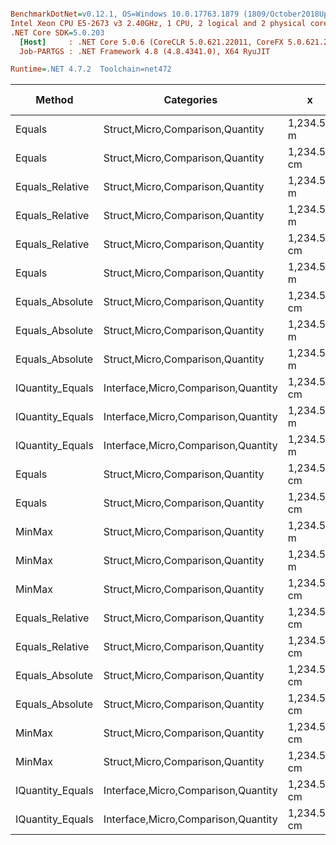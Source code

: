 ``` ini

BenchmarkDotNet=v0.12.1, OS=Windows 10.0.17763.1879 (1809/October2018Update/Redstone5)
Intel Xeon CPU E5-2673 v3 2.40GHz, 1 CPU, 2 logical and 2 physical cores
.NET Core SDK=5.0.203
  [Host]     : .NET Core 5.0.6 (CoreCLR 5.0.621.22011, CoreFX 5.0.621.22011), X64 RyuJIT
  Job-PARTGS : .NET Framework 4.8 (4.8.4341.0), X64 RyuJIT

Runtime=.NET 4.7.2  Toolchain=net472  

```
|           Method |                          Categories |           x |           y |     Mean |    Error |   StdDev |   StdErr |      Min |      Max |   Median |  Gen 0 | Gen 1 | Gen 2 | Allocated |
|----------------- |------------------------------------ |------------ |------------ |---------:|---------:|---------:|---------:|---------:|---------:|---------:|-------:|------:|------:|----------:|
|           Equals |    Struct,Micro,Comparison,Quantity |  1,234.56 m |  1,234.56 m | 10.80 ns | 0.238 ns | 0.378 ns | 0.066 ns | 10.17 ns | 11.48 ns | 10.72 ns |      - |     - |     - |         - |
|           Equals |    Struct,Micro,Comparison,Quantity | 1,234.56 cm | 1,234.56 cm | 11.12 ns | 0.244 ns | 0.271 ns | 0.062 ns | 10.66 ns | 11.58 ns | 11.14 ns |      - |     - |     - |         - |
|  Equals_Relative |    Struct,Micro,Comparison,Quantity |  1,234.56 m |         0 m | 12.12 ns | 0.257 ns | 0.240 ns | 0.062 ns | 11.71 ns | 12.61 ns | 12.11 ns |      - |     - |     - |         - |
|  Equals_Relative |    Struct,Micro,Comparison,Quantity |  1,234.56 m |  1,234.56 m | 12.16 ns | 0.253 ns | 0.249 ns | 0.062 ns | 11.79 ns | 12.64 ns | 12.07 ns |      - |     - |     - |         - |
|  Equals_Relative |    Struct,Micro,Comparison,Quantity | 1,234.56 cm | 1,234.56 cm | 12.27 ns | 0.254 ns | 0.272 ns | 0.064 ns | 11.80 ns | 12.68 ns | 12.36 ns |      - |     - |     - |         - |
|           Equals |    Struct,Micro,Comparison,Quantity |  1,234.56 m |         0 m | 12.85 ns | 0.265 ns | 0.260 ns | 0.065 ns | 12.46 ns | 13.47 ns | 12.81 ns |      - |     - |     - |         - |
|  Equals_Absolute |    Struct,Micro,Comparison,Quantity | 1,234.56 cm | 1,234.56 cm | 13.56 ns | 0.280 ns | 0.288 ns | 0.070 ns | 13.20 ns | 14.08 ns | 13.54 ns |      - |     - |     - |         - |
|  Equals_Absolute |    Struct,Micro,Comparison,Quantity |  1,234.56 m |  1,234.56 m | 13.83 ns | 0.299 ns | 0.456 ns | 0.082 ns | 13.03 ns | 15.03 ns | 13.79 ns |      - |     - |     - |         - |
|  Equals_Absolute |    Struct,Micro,Comparison,Quantity |  1,234.56 m |         0 m | 13.95 ns | 0.293 ns | 0.301 ns | 0.073 ns | 13.52 ns | 14.48 ns | 13.95 ns |      - |     - |     - |         - |
| IQuantity_Equals | Interface,Micro,Comparison,Quantity | 1,234.56 cm | 1,234.56 cm | 16.95 ns | 0.359 ns | 0.336 ns | 0.087 ns | 16.37 ns | 17.56 ns | 16.91 ns |      - |     - |     - |         - |
| IQuantity_Equals | Interface,Micro,Comparison,Quantity |  1,234.56 m |  1,234.56 m | 17.25 ns | 0.365 ns | 0.511 ns | 0.098 ns | 16.49 ns | 18.23 ns | 17.13 ns |      - |     - |     - |         - |
| IQuantity_Equals | Interface,Micro,Comparison,Quantity |  1,234.56 m |         0 m | 18.99 ns | 0.397 ns | 0.425 ns | 0.100 ns | 18.17 ns | 19.84 ns | 18.94 ns |      - |     - |     - |         - |
|           Equals |    Struct,Micro,Comparison,Quantity | 1,234.56 cm |        0 km | 19.21 ns | 0.406 ns | 0.380 ns | 0.098 ns | 18.62 ns | 19.70 ns | 19.28 ns |      - |     - |     - |         - |
|           Equals |    Struct,Micro,Comparison,Quantity | 1,234.56 cm |         0 m | 19.26 ns | 0.410 ns | 0.625 ns | 0.112 ns | 18.15 ns | 20.56 ns | 19.24 ns |      - |     - |     - |         - |
|           MinMax |    Struct,Micro,Comparison,Quantity |  1,234.56 m |         0 m | 19.29 ns | 0.382 ns | 0.409 ns | 0.096 ns | 18.65 ns | 19.85 ns | 19.36 ns | 0.0050 |     - |     - |      32 B |
|           MinMax |    Struct,Micro,Comparison,Quantity |  1,234.56 m |  1,234.56 m | 19.92 ns | 0.406 ns | 0.556 ns | 0.109 ns | 19.10 ns | 21.11 ns | 19.96 ns | 0.0050 |     - |     - |      32 B |
|           MinMax |    Struct,Micro,Comparison,Quantity | 1,234.56 cm | 1,234.56 cm | 20.00 ns | 0.360 ns | 0.369 ns | 0.090 ns | 19.50 ns | 20.78 ns | 19.99 ns | 0.0050 |     - |     - |      32 B |
|  Equals_Relative |    Struct,Micro,Comparison,Quantity | 1,234.56 cm |         0 m | 20.66 ns | 0.429 ns | 0.558 ns | 0.114 ns | 19.37 ns | 21.48 ns | 20.70 ns |      - |     - |     - |         - |
|  Equals_Relative |    Struct,Micro,Comparison,Quantity | 1,234.56 cm |        0 km | 20.70 ns | 0.343 ns | 0.321 ns | 0.083 ns | 20.27 ns | 21.42 ns | 20.73 ns |      - |     - |     - |         - |
|  Equals_Absolute |    Struct,Micro,Comparison,Quantity | 1,234.56 cm |         0 m | 21.29 ns | 0.451 ns | 0.537 ns | 0.117 ns | 20.40 ns | 22.44 ns | 21.26 ns |      - |     - |     - |         - |
|  Equals_Absolute |    Struct,Micro,Comparison,Quantity | 1,234.56 cm |        0 km | 21.30 ns | 0.427 ns | 0.399 ns | 0.103 ns | 20.74 ns | 21.97 ns | 21.20 ns |      - |     - |     - |         - |
|           MinMax |    Struct,Micro,Comparison,Quantity | 1,234.56 cm |         0 m | 24.32 ns | 0.471 ns | 0.418 ns | 0.112 ns | 23.56 ns | 25.09 ns | 24.34 ns | 0.0050 |     - |     - |      32 B |
|           MinMax |    Struct,Micro,Comparison,Quantity | 1,234.56 cm |        0 km | 24.38 ns | 0.357 ns | 0.334 ns | 0.086 ns | 23.92 ns | 24.91 ns | 24.37 ns | 0.0050 |     - |     - |      32 B |
| IQuantity_Equals | Interface,Micro,Comparison,Quantity | 1,234.56 cm |        0 km | 25.25 ns | 0.519 ns | 0.711 ns | 0.139 ns | 24.06 ns | 26.58 ns | 25.18 ns |      - |     - |     - |         - |
| IQuantity_Equals | Interface,Micro,Comparison,Quantity | 1,234.56 cm |         0 m | 25.47 ns | 0.444 ns | 0.415 ns | 0.107 ns | 24.51 ns | 26.04 ns | 25.60 ns |      - |     - |     - |         - |
